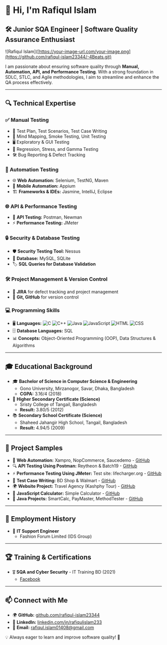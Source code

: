 

# 👋 Hi, I'm Rafiqul Islam

## 🛠️ Junior SQA Engineer | Software Quality Assurance Enthusiast
![Rafiqul Islam]([https://your-image-url.com/your-image.png](https://github.com/rafiqul-islam23344/-4Beats.git)


I am passionate about ensuring software quality through **Manual, Automation, API, and Performance Testing**. With a strong foundation in SDLC, STLC, and Agile methodologies, I aim to streamline and enhance the QA process effectively.

---

## 🔍 Technical Expertise

### ✅ **Manual Testing**
- 📝 Test Plan, Test Scenarios, Test Case Writing
- 🧠 Mind Mapping, Smoke Testing, Unit Testing
- 🖥️ Exploratory & GUI Testing
- 🔄 Regression, Stress, and Gamma Testing
- 🛠️ Bug Reporting & Defect Tracking

### 🚀 **Automation Testing**
- 🌐 **Web Automation:** Selenium, TestNG, Maven
- 📱 **Mobile Automation:** Appium
- 🏗️ **Frameworks & IDEs:** Jasmine, IntelliJ, Eclipse

### 🌐 **API & Performance Testing**
- 🔗 **API Testing:** Postman, Newman
- ⚡ **Performance Testing:** JMeter

### 🔒 **Security & Database Testing**
- 🛡️ **Security Testing Tool:** Nessus
- 💾 **Database:** MySQL, SQLite
- 🏷️ **SQL Queries for Database Validation**

### 🛠️ **Project Management & Version Control**
- 📌 **JIRA** for defect tracking and project management
- 🔀 **Git, GitHub** for version control

### 💻 **Programming Skills**
- 🖥️ **Languages:** ![C](https://img.shields.io/badge/-C-blue) ![C++](https://img.shields.io/badge/-C++-blue) ![Java](https://img.shields.io/badge/-Java-orange) ![JavaScript](https://img.shields.io/badge/-JavaScript-yellow) ![HTML](https://img.shields.io/badge/-HTML-red) ![CSS](https://img.shields.io/badge/-CSS-blue)
- 🗄️ **Database Languages:** SQL
- 📊 **Concepts:** Object-Oriented Programming (OOP), Data Structures & Algorithms

---

## 🎓 Educational Background
- 🎓 **Bachelor of Science in Computer Science & Engineering**
  - Gono University, Mirzanogor, Savar, Dhaka, Bangladesh
  - **CGPA:** 3.16/4 (2018)
- 📖 **Higher Secondary Certificate (Science)**
  - Sristy College of Tangail, Bangladesh
  - **Result:** 3.80/5 (2012)
- 📚 **Secondary School Certificate (Science)**
  - Shaheed Jahangir High School, Tangail, Bangladesh
  - **Result:** 4.94/5 (2009)

---

## 🔗 Project Samples
- 🚀 **Web Automation:** Xampro, NopCommerce, Saucedemo - [GitHub](https://github.com/rafiqul-islam23344)
- 🔍 **API Testing Using Postman:** Reytheon & Batch19 - [GitHub](https://github.com/rafiqul-islam23344)
- ⚡ **Performance Testing Using JMeter:** Test site: lifecharger.org - [GitHub](https://github.com/rafiqul-islam23344)
- 📝 **Test Case Writing:** BD Shop & Walmart - [GitHub](https://github.com/rafiqul-islam23344)
- 🌍 **Website Project:** Travel Agency (Kashphy Tour) - [GitHub](https://github.com/rafiqul-islam23344)
- 🔢 **JavaScript Calculator:** Simple Calculator - [GitHub](https://github.com/rafiqul-islam23344)
- 📜 **Java Projects:** SmartCalc, PayMaster, MethodTester - [GitHub](https://github.com/rafiqul-islam23344)

---

## 📌 Employment History
- 💼 **IT Support Engineer**
  - Fashion Forum Limited (IDS Group)

---

## 🏆 Training & Certifications
- 🎖️ **SQA and Cyber Security** - IT Training BD (2021)
  - [Facebook](https://www.facebook.com/It-Training-Bd-211709726924087)

---

## 📫 Connect with Me
- 🌍 **GitHub:** [github.com/rafiqul-islam23344](https://github.com/rafiqul-islam23344)
- 💼 **LinkedIn:** [linkedin.com/in/rafiqulislam233](https://www.linkedin.com/in/rafiqulislam233/)
- 📧 **Email:** rafiqul.islam01408@gmail.com

💡 Always eager to learn and improve software quality! 🚀
